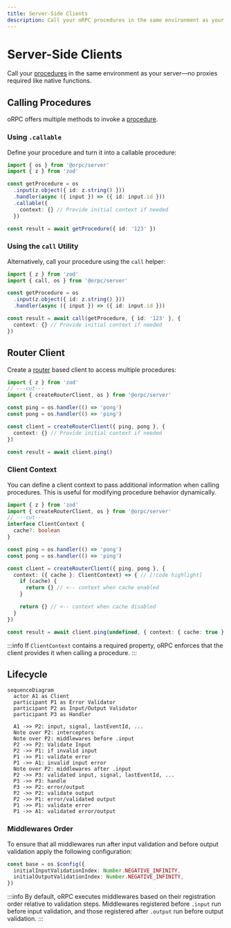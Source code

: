 ```yaml
---
title: Server-Side Clients
description: Call your oRPC procedures in the same environment as your server like native functions.
---
```


# Server-Side Clients

Call your [procedures](/docs/procedure) in the same environment as your server—no proxies required like native functions.

## Calling Procedures

oRPC offers multiple methods to invoke a [procedure](/docs/procedure).

### Using `.callable`

Define your procedure and turn it into a callable procedure:

```ts twoslash
import { os } from '@orpc/server'
import { z } from 'zod'

const getProcedure = os
  .input(z.object({ id: z.string() }))
  .handler(async ({ input }) => ({ id: input.id }))
  .callable({
    context: {} // Provide initial context if needed
  })

const result = await getProcedure({ id: '123' })
```

### Using the `call` Utility

Alternatively, call your procedure using the `call` helper:

```ts twoslash
import { z } from 'zod'
import { call, os } from '@orpc/server'

const getProcedure = os
  .input(z.object({ id: z.string() }))
  .handler(async ({ input }) => ({ id: input.id }))

const result = await call(getProcedure, { id: '123' }, {
  context: {} // Provide initial context if needed
})
```

## Router Client

Create a [router](/docs/router) based client to access multiple procedures:

```ts twoslash
import { z } from 'zod'
// ---cut---
import { createRouterClient, os } from '@orpc/server'

const ping = os.handler(() => 'pong')
const pong = os.handler(() => 'ping')

const client = createRouterClient({ ping, pong }, {
  context: {} // Provide initial context if needed
})

const result = await client.ping()
```

### Client Context

You can define a client context to pass additional information when calling procedures. This is useful for modifying procedure behavior dynamically.

```ts twoslash
import { z } from 'zod'
import { createRouterClient, os } from '@orpc/server'
// ---cut---
interface ClientContext {
  cache?: boolean
}

const ping = os.handler(() => 'pong')
const pong = os.handler(() => 'ping')

const client = createRouterClient({ ping, pong }, {
  context: ({ cache }: ClientContext) => { // [!code highlight]
    if (cache) {
      return {} // <-- context when cache enabled
    }

    return {} // <-- context when cache disabled
  }
})

const result = await client.ping(undefined, { context: { cache: true } })
```

:::info
If `ClientContext` contains a required property, oRPC enforces that the client provides it when calling a procedure.
:::

## Lifecycle

```mermaid
sequenceDiagram
  actor A1 as Client
  participant P1 as Error Validator
  participant P2 as Input/Output Validator
  participant P3 as Handler

  A1 ->> P2: input, signal, lastEventId, ...
  Note over P2: interceptors
  Note over P2: middlewares before .input
  P2 ->> P2: Validate Input
  P2 ->> P1: if invalid input
  P1 ->> P1: validate error
  P1 ->> A1: invalid input error
  Note over P2: middlewares after .input
  P2 ->> P3: validated input, signal, lastEventId, ...
  P3 ->> P3: handle
  P3 ->> P2: error/output
  P2 ->> P2: validate output
  P2 ->> P1: error/validated output
  P1 ->> P1: validate error
  P1 ->> A1: validated error/output
```

### Middlewares Order

To ensure that all middlewares run after input validation and before output validation apply the following configuration:

```ts
const base = os.$config({
  initialInputValidationIndex: Number.NEGATIVE_INFINITY,
  initialOutputValidationIndex: Number.NEGATIVE_INFINITY,
})
```

:::info
By default, oRPC executes middlewares based on their registration order relative to validation steps. Middlewares registered before `.input` run before input validation, and those registered after `.output` run before output validation.
:::
